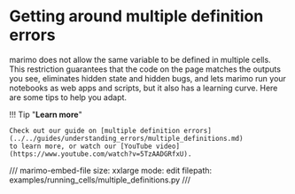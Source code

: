 # Getting around multiple definition errors

marimo does not allow the same variable to be defined in multiple cells. This
restriction guarantees that the code on the page matches the outputs you see,
eliminates hidden state and hidden bugs, and lets marimo run your notebooks as
web apps and scripts, but it also has a learning curve. Here are some tips to
help you adapt.

!!! Tip "**Learn more**"

    Check out our guide on [multiple definition errors](../../guides/understanding_errors/multiple_definitions.md)
    to learn more, or watch our [YouTube video](https://www.youtube.com/watch?v=5TzAADGRfxU).

/// marimo-embed-file
    size: xxlarge
    mode: edit
    filepath: examples/running_cells/multiple_definitions.py
///
